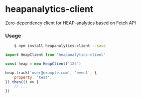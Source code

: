 # heapanalytics-client
Zero-dependency client for HEAP-analytics based on Fetch API

### Usage

```sh
    $ npm install heapanalytics-client --save
```

```js
import HeapClient from 'heapanalytics-client'

const heap = new HeapClient('123')

heap.track('user@example.com', 'event', {
    property: 'test',
}).then(() => {
    // ...
})

```
